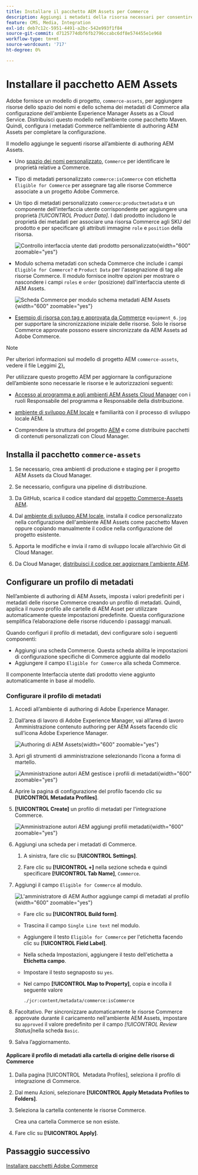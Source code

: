 ```yaml
---
title: Installare il pacchetto AEM Assets per Commerce
description: Aggiungi i metadati della risorsa necessari per consentire all’integrazione di AEM Assets per Commerce di sincronizzare le risorse tra i progetti Adobe Commerce e Experience Manager Assets.
feature: CMS, Media, Integration
exl-id: deb7c12c-5951-4491-a2bc-542e993f1f84
source-git-commit: d7125774dbf6fb2796ccabc6df8e574455e1e968
workflow-type: tm+mt
source-wordcount: '717'
ht-degree: 0%

---
```


# Installare il pacchetto AEM Assets

Adobe fornisce un modello di progetto, `commerce-assets`, per aggiungere risorse dello spazio dei nomi e dello schema dei metadati di Commerce alla configurazione dell&#39;ambiente Experience Manager Assets as a Cloud Service. Distribuisci questo modello nell’ambiente come pacchetto Maven. Quindi, configura i metadati Commerce nell’ambiente di authoring AEM Assets per completare la configurazione.

Il modello aggiunge le seguenti risorse all’ambiente di authoring AEM Assets.

- Uno [spazio dei nomi personalizzato](https://github.com/ankumalh/assets-commerce/blob/main/ui.config/jcr_root/apps/commerce/config/org.apache.sling.jcr.repoinit.RepositoryInitializer~commerce-namespaces.cfg.json), `Commerce` per identificare le proprietà relative a Commerce.

- Tipo di metadati personalizzato `commerce:isCommerce` con etichetta `Eligible for Commerce` per assegnare tag alle risorse Commerce associate a un progetto Adobe Commerce.

- Un tipo di metadati personalizzato `commerce:productmetadata` e un componente dell&#39;interfaccia utente corrispondente per aggiungere una proprietà *[!UICONTROL Product Data]*. I dati prodotto includono le proprietà dei metadati per associare una risorsa Commerce agli SKU del prodotto e per specificare gli attributi immagine `role` e `position` della risorsa.

  ![Controllo interfaccia utente dati prodotto personalizzato](./assets/aem-commerce-sku-metadata-fields-from-template.png){width="600" zoomable="yes"}

- Modulo schema metadati con scheda Commerce che include i campi `Eligible for Commerce?` e `Product Data` per l&#39;assegnazione di tag alle risorse Commerce. Il modulo fornisce inoltre opzioni per mostrare o nascondere i campi `roles` e `order` (posizione) dall&#39;interfaccia utente di AEM Assets.

  ![Scheda Commerce per modulo schema metadati AEM Assets](./assets/assets-configure-metadata-schema-form-editor.png){width="600" zoomable="yes"}

- [Esempio di risorsa con tag e approvata da Commerce](https://github.com/ankumalh/assets-commerce/blob/main/ui.content/src/main/content/jcr_root/content/dam/wknd/en/activities/hiking/equipment_6.jpg/.content.xml) `equipment_6.jpg` per supportare la sincronizzazione iniziale delle risorse. Solo le risorse Commerce approvate possono essere sincronizzate da AEM Assets ad Adobe Commerce.

>[!NOTE]
>Per ulteriori informazioni sul modello di progetto AEM `commerce-assets`, vedere il file Leggimi [2&rbrace;.](https://github.com/ankumalh/assets-commerce)

Per utilizzare questo progetto AEM per aggiornare la configurazione dell’ambiente sono necessarie le risorse e le autorizzazioni seguenti:

- [Accesso al programma e agli ambienti AEM Assets Cloud Manager](https://experienceleague.adobe.com/en/docs/experience-manager-cloud-service/content/onboarding/journey/cloud-manager#access-sysadmin-bo) con i ruoli Responsabile del programma e Responsabile della distribuzione.

- [ambiente di sviluppo AEM locale](https://experienceleague.adobe.com/en/docs/experience-manager-learn/cloud-service/local-development-environment-set-up/overview) e familiarità con il processo di sviluppo locale AEM.

- Comprendere la struttura del progetto [AEM](https://experienceleague.adobe.com/it/docs/experience-manager-cloud-service/content/implementing/developing/aem-project-content-package-structure) e come distribuire pacchetti di contenuti personalizzati con Cloud Manager.

## Installa il pacchetto `commerce-assets`

1. Se necessario, crea ambienti di produzione e staging per il progetto AEM Assets da Cloud Manager.

1. Se necessario, configura una pipeline di distribuzione.

1. Da GitHub, scarica il codice standard dal [progetto Commerce-Assets AEM](https://github.com/ankumalh/assets-commerce).

1. Dal [ambiente di sviluppo AEM locale](https://experienceleague.adobe.com/en/docs/experience-manager-learn/cloud-service/local-development-environment-set-up/overview), installa il codice personalizzato nella configurazione dell&#39;ambiente AEM Assets come pacchetto Maven oppure copiando manualmente il codice nella configurazione del progetto esistente.

1. Apporta le modifiche e invia il ramo di sviluppo locale all’archivio Git di Cloud Manager.

1. Da Cloud Manager, [distribuisci il codice per aggiornare l&#39;ambiente AEM](https://experienceleague.adobe.com/en/docs/experience-manager-cloud-service/content/implementing/using-cloud-manager/deploy-code#deploying-code-with-cloud-manager).

## Configurare un profilo di metadati

Nell’ambiente di authoring di AEM Assets, imposta i valori predefiniti per i metadati delle risorse Commerce creando un profilo di metadati. Quindi, applica il nuovo profilo alle cartelle di AEM Asset per utilizzare automaticamente queste impostazioni predefinite. Questa configurazione semplifica l’elaborazione delle risorse riducendo i passaggi manuali.

Quando configuri il profilo di metadati, devi configurare solo i seguenti componenti:

- Aggiungi una scheda Commerce. Questa scheda abilita le impostazioni di configurazione specifiche di Commerce aggiunte dal modello
- Aggiungere il campo `Eligible for Commerce` alla scheda Commerce.

Il componente Interfaccia utente dati prodotto viene aggiunto automaticamente in base al modello.

### Configurare il profilo di metadati

1. Accedi all’ambiente di authoring di Adobe Experience Manager.

1. Dall’area di lavoro di Adobe Experience Manager, vai all’area di lavoro Amministrazione contenuto authoring per AEM Assets facendo clic sull’icona Adobe Experience Manager.

   ![Authoring di AEM Assets](./assets/aem-assets-authoring.png){width="600" zoomable="yes"}

1. Apri gli strumenti di amministrazione selezionando l’icona a forma di martello.

   ![Amministrazione autori AEM gestisce i profili di metadati](./assets/aem-manage-metadata-profiles.png){width="600" zoomable="yes"}

1. Aprire la pagina di configurazione del profilo facendo clic su **[!UICONTROL Metadata Profiles]**.

1. **[!UICONTROL Create]** un profilo di metadati per l&#39;integrazione Commerce.

   ![Amministrazione autori AEM aggiungi profili metadati ](./assets/aem-create-metadata-profile.png){width="600" zoomable="yes"}

1. Aggiungi una scheda per i metadati di Commerce.

   1. A sinistra, fare clic su **[!UICONTROL Settings]**.

   1. Fare clic su **[!UICONTROL +]** nella sezione scheda e quindi specificare **[!UICONTROL Tab Name]**, `Commerce`.

1. Aggiungi il campo `Eligible for Commerce` al modulo.

   ![L&#39;amministratore di AEM Author aggiunge campi di metadati al profilo](./assets/aem-edit-metadata-profile-fields.png){width="600" zoomable="yes"}

   - Fare clic su **[!UICONTROL Build form]**.

   - Trascina il campo `Single Line text` nel modulo.

   - Aggiungere il testo `Eligible for Commerce` per l&#39;etichetta facendo clic su **[!UICONTROL Field Label]**.

   - Nella scheda Impostazioni, aggiungere il testo dell&#39;etichetta a **Etichetta campo**.

   - Impostare il testo segnaposto su `yes`.

   - Nel campo **[!UICONTROL Map to Property]**, copia e incolla il seguente valore

     ```terminal
     ./jcr:content/metadata/commerce:isCommerce
     ```

1. Facoltativo. Per sincronizzare automaticamente le risorse Commerce approvate durante il caricamento nell&#39;ambiente AEM Assets, impostare su `approved` il valore predefinito per il campo _[!UICONTROL Review Status]_&#x200B;nella scheda `Basic`.

1. Salva l’aggiornamento.

#### Applicare il profilo di metadati alla cartella di origine delle risorse di Commerce

1. Dalla pagina [!UICONTROL &#x200B; Metadata Profiles], seleziona il profilo di integrazione di Commerce.

1. Dal menu Azioni, selezionare **[!UICONTROL Apply Metadata Profiles to Folders]**.

1. Seleziona la cartella contenente le risorse Commerce.

   Crea una cartella Commerce se non esiste.

1. Fare clic su **[!UICONTROL Apply]**.

## Passaggio successivo

[Installare pacchetti Adobe Commerce](aem-assets-configure-commerce.md)
